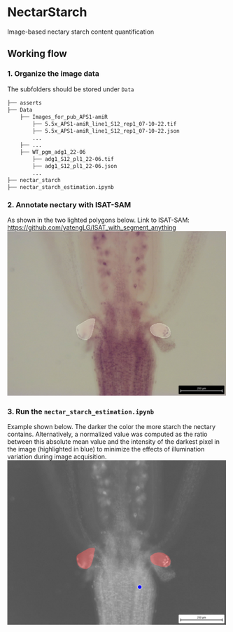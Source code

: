 # NectarStarch
Image-based nectary starch content quantification

## Working flow

### 1. Organize the image data
The subfolders should be stored under `Data`
```
├── asserts
├── Data
    ├── Images_for_pub_APS1-amiR
        ├── 5.5x_APS1-amiR_line1_S12_rep1_07-10-22.tif
        ├── 5.5x_APS1-amiR_line1_S12_rep1_07-10-22.json
        ...
    ├── ...
    ├── WT_pgm_adg1_22-06
        ├── adg1_S12_pl1_22-06.tif
        ├── adg1_S12_pl1_22-06.json
        ...
├── nectar_starch
├── nectar_starch_estimation.ipynb
```
### 2. Annotate nectary with ISAT-SAM
As shown in the two lighted polygons below. Link to ISAT-SAM: https://github.com/yatengLG/ISAT_with_segment_anything
<img src="asserts/Image003_Overlay.png" width="500" height=auto /> </div>
<br>

### 3. Run the `nectar_starch_estimation.ipynb`
Example shown below. The darker the color the more starch the nectary contains.
Alternatively, a normalized value was computed as the ratio between this absolute mean value and the intensity of the darkest pixel in the image (highlighted in blue) to minimize the effects of illumination variation during image acquisition.
<img src="asserts/2023_03_01_14_22_12--Solhaug_starch_bam1_amy3_bam9_01-03-23_Image003_Overlay.png" width="500" height=auto /> </div>
<br>